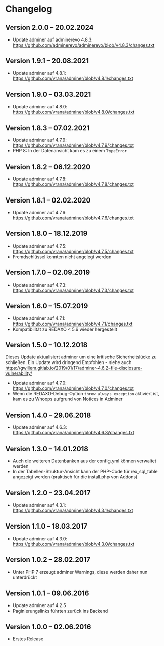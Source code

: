 Changelog
=========

Version 2.0.0 – 20.02.2024
--------------------------

* Update adminer auf adminerevo 4.8.3: https://github.com/adminerevo/adminerevo/blob/v4.8.3/changes.txt


Version 1.9.1 – 20.08.2021
--------------------------

* Update adminer auf 4.8.1: https://github.com/vrana/adminer/blob/v4.8.1/changes.txt


Version 1.9.0 – 03.03.2021
--------------------------

* Update adminer auf 4.8.0: https://github.com/vrana/adminer/blob/v4.8.0/changes.txt


Version 1.8.3 – 07.02.2021
--------------------------

* Update adminer auf 4.7.9: https://github.com/vrana/adminer/blob/v4.7.9/changes.txt
* PHP 8: In der Datenansicht kam es zu einem `TypeError`


Version 1.8.2 – 06.12.2020
--------------------------

* Update adminer auf 4.7.8: https://github.com/vrana/adminer/blob/v4.7.8/changes.txt


Version 1.8.1 – 02.02.2020
--------------------------

* Update adminer auf 4.7.6: https://github.com/vrana/adminer/blob/v4.7.6/changes.txt


Version 1.8.0 – 18.12.2019
--------------------------

* Update adminer auf 4.7.5: https://github.com/vrana/adminer/blob/v4.7.5/changes.txt
* Fremdschlüssel konnten nicht angelegt werden


Version 1.7.0 – 02.09.2019
--------------------------

* Update adminer auf 4.7.3: https://github.com/vrana/adminer/blob/v4.7.3/changes.txt


Version 1.6.0 – 15.07.2019
--------------------------

* Update adminer auf 4.7.1: https://github.com/vrana/adminer/blob/v4.7.1/changes.txt
* Kompatibilität zu REDAXO < 5.6 wieder hergestellt


Version 1.5.0 – 10.12.2018
--------------------------

Dieses Update aktualisiert adminer um eine kritische Sicherheitslücke zu schließen.
Ein Update wird dringend Empfohlen - siehe auch https://gwillem.gitlab.io/2019/01/17/adminer-4.6.2-file-disclosure-vulnerability/

* Update adminer auf 4.7.0: https://github.com/vrana/adminer/blob/v4.7.0/changes.txt
* Wenn die REDAXO-Debug-Option `throw_always_exception` aktiviert ist, kam es zu Whoops aufgrund von Notices in Adminer


Version 1.4.0 – 29.06.2018
--------------------------

* Update adminer auf 4.6.3: https://github.com/vrana/adminer/blob/v4.6.3/changes.txt


Version 1.3.0 – 14.01.2018
--------------------------

* Auch die weiteren Datenbanken aus der config.yml können verwaltet werden
* In der Tabellen-Struktur-Ansicht kann der PHP-Code für rex_sql_table angezeigt werden (praktisch für die install.php von Addons)


Version 1.2.0 – 23.04.2017
--------------------------

* Update adminer auf 4.3.1: https://github.com/vrana/adminer/blob/v4.3.1/changes.txt


Version 1.1.0 – 18.03.2017
--------------------------

* Update adminer auf 4.3.0: https://github.com/vrana/adminer/blob/v4.3.0/changes.txt


Version 1.0.2 – 28.02.2017
--------------------------

* Unter PHP 7 erzeugt adminer Warnings, diese werden daher nun unterdrückt


Version 1.0.1 – 09.06.2016
--------------------------

* Update adminer auf 4.2.5
* Paginierungslinks führten zurück ins Backend


Version 1.0.0 – 02.06.2016
--------------------------

* Erstes Release
